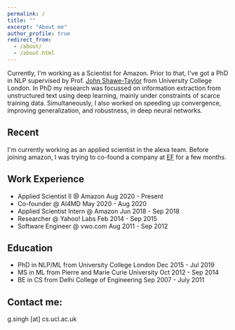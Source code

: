 ```yaml
---
permalink: /
title: ""
excerpt: "About me"
author_profile: true
redirect_from: 
  - /about/
  - /about.html
---
```


Currently, I'm working as a Scientist for Amazon. Prior to that, I've got a PhD in NLP supervised by Prof. <a href="http://www0.cs.ucl.ac.uk/staff/J.Shawe-Taylor/">John Shawe-Taylor</a> from University College London. In PhD my research was focussed on information extraction from unstructured text using deep learning, mainly under constraints of scarce training data. Simultaneously, I also worked on speeding up convergence, improving generalization, and robustness, in deep neural networks. 

Recent
------

I'm currently working as an applied scientist in the alexa team. Before joining amazon, I was trying to co-found a company at <a href="https://www.joinef.com">EF</a> for a few months.

Work Experience
------
* Applied Scientist II @ Amazon Aug 2020 - Present
* Co-founder @ AI4MD May 2020 - Aug 2020
* Applied Scientist Intern @ Amazon Jun 2018 - Sep 2018
* Researcher @ Yahoo! Labs Feb 2014 - Sep 2015
* Software Engineer @ vwo.com Aug 2011 - Sep 2012

Education
------
* PhD in NLP/ML from University College London Dec 2015 - Jul 2019
* MS in ML from Pierre and Marie Curie University Oct 2012 - Sep 2014 
* BE in CS from Delhi College of Engineering Sep 2007 - July 2011 



Contact me:
------
g.singh [at] cs.ucl.ac.uk

